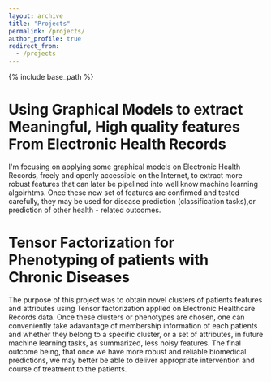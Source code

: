 ```yaml
---
layout: archive
title: "Projects"
permalink: /projects/
author_profile: true
redirect_from:
  - /projects
---
```

 
{% include base_path %}

Using Graphical Models to extract Meaningful, High quality features From Electronic Health Records
======

I'm focusing on applying some graphical models on Electronic Health Records, freely and openly accessible on the Internet, to
extract more robust features that can later be pipelined into well know machine learning algoirhtms. Once these new set of features
are confirmed and tested carefully, they may be used for disease prediction (classification tasks),or prediction of other
health - related outcomes. 

Tensor Factorization for Phenotyping of patients with Chronic Diseases
======

The purpose of this project was to obtain novel clusters of patients features and attributes using Tensor factorization applied on Electronic Healthcare 
Records data. Once these clusters or phenotypes are chosen, one can conveniently take adavantage of membership information of each patients and whether 
they belong to a specific cluster, or a set of attributes, in future machine learning tasks, as summarized, less noisy features. The
final outcome being, that once we have more robust and reliable biomedical predictions, we may better be able to deliver
appropriate intervention and course of treatment to the patients. 



 
  

